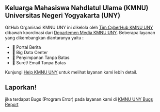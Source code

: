 ## Keluarga Mahasiswa Nahdlatul Ulama (KMNU) Universitas Negeri Yogyakarta (UNY)
GitHub Organisasi KMNU UNY ini dikelola oleh [Tim CyberHub KMNU UNY](https://github.com/mujibluth) dibawah koordinasi dari [Departemen Media KMNU UNY](https://uny.kmnu.or.id). Beberapa layanan yang dikembangkan diantaranya yaitu : <br>
- 📑 Portal Berita 
- 📡 Big Data Center
- 🔐 Penyimpanan Tanpa Batas
- 📩 Surel/ Email Tanpa Batas

Kunjungi [Help KMNU UNY](https://github.com/kmnu-uny/help) untuk melihat layanan kami lebih detail. <br>

## Laporkan!
jika terdapat Bugs (Program Error) pada layanan kami di [KMNU UNY Bugs Report](https://github.com/kmnu-uny/bugs-report)

